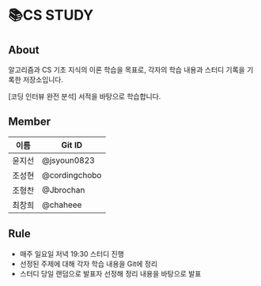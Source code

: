 # :books:CS STUDY



## About
알고리즘과 CS 기초 지식의 이론 학습을 목표로, 각자의 학습 내용과 스터디 기록을 기록한 저장소입니다.

[코딩 인터뷰 완전 분석] 서적을 바탕으로 학습합니다.



## Member 

|이름|Git ID|
|------|---|
|윤지선|@jsyoun0823|
|조성현|@cordingchobo|
|조형찬|@Jbrochan|
|최창희|@chaheee|



## Rule
- 매주 일요일 저녁 19:30 스터디 진행
- 선정된 주제에 대해 각자 학습 내용을 Git에 정리
- 스터디 당일 랜덤으로 발표자 선정해 정리 내용을 바탕으로 발표


